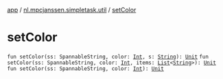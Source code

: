 [app](../index.md) / [nl.mpcjanssen.simpletask.util](index.md) / [setColor](.)

# setColor

`fun setColor(ss: SpannableString, color: `[`Int`](https://kotlinlang.org/api/latest/jvm/stdlib/kotlin/-int/index.html)`, s: `[`String`](https://kotlinlang.org/api/latest/jvm/stdlib/kotlin/-string/index.html)`): `[`Unit`](https://kotlinlang.org/api/latest/jvm/stdlib/kotlin/-unit/index.html)
`fun setColor(ss: SpannableString, color: `[`Int`](https://kotlinlang.org/api/latest/jvm/stdlib/kotlin/-int/index.html)`, items: `[`List`](https://kotlinlang.org/api/latest/jvm/stdlib/kotlin.collections/-list/index.html)`<`[`String`](https://kotlinlang.org/api/latest/jvm/stdlib/kotlin/-string/index.html)`>): `[`Unit`](https://kotlinlang.org/api/latest/jvm/stdlib/kotlin/-unit/index.html)
`fun setColor(ss: SpannableString, color: `[`Int`](https://kotlinlang.org/api/latest/jvm/stdlib/kotlin/-int/index.html)`): `[`Unit`](https://kotlinlang.org/api/latest/jvm/stdlib/kotlin/-unit/index.html)